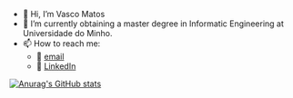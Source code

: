 - 👋 Hi, I’m Vasco Matos
- 🌱 I’m currently obtaining a master degree in Informatic Engineering at Universidade do Minho.
- 📫 How to reach me:
    - 📧 [email](vasco.matos.2001@gmail.com)
    - 🔗 [LinkedIn](https://www.linkedin.com/in/vasco--matos/)


[![Anurag's GitHub stats](https://github-readme-stats.vercel.app/api?username=vasco1m)](https://github.com/anuraghazra/github-readme-stats)

<!---
vasco1m/vasco1m is a ✨ special ✨ repository because its `README.md` (this file) appears on your GitHub profile.
You can click the Preview link to take a look at your changes.
--->
